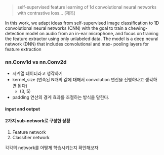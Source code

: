 
> self-supervised feature learning of 1d convolutional neural networks with contrastive loss... (제목)

In this work, we adapt ideas from self-supervised image
classification to 1D convolutional neural networks (CNN)
with the goal to train a chewing-detection model on audio
from an in-ear microphone, and focus on training the feature
extractor using only unlabeled data. The model is a deep
neural network (DNN) that includes convolutional and max-
pooling layers for feature extraction


### nn.Conv1d vs nn.Conv2d

- 시계열 데이터라고 생각하기
- kernel_size (연속된 N개의 값에 대해서 convolution 연산을 진행하나고 생각하면 된다)
	- (3, 5) 
- padding 연산의 경계 효과를 조절하는 방식을 말한다.



#### input and output



#### 2가지 sub-network로 구성한 상황

1. Feature network
2. Classifier network 

각각의 network를 어떻게 학습시키는지 확인해보자